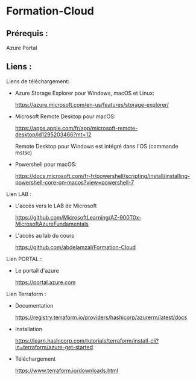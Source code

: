 # Formation-Cloud

## Prérequis :

Azure Portal

## Liens :

Liens de téléchargement:

- Azure Storage Explorer pour Windows, macOS et Linux:
    
    https://azure.microsoft.com/en-us/features/storage-explorer/

- Microsoft Remote Desktop pour macOS:

    https://apps.apple.com/fr/app/microsoft-remote-desktop/id1295203466?mt=12

    Remote Desktop pour Windows est intégré dans l'OS (commande mstsc)

- Powershell pour macOS:

    https://docs.microsoft.com/fr-fr/powershell/scripting/install/installing-powershell-core-on-macos?view=powershell-7


Lien LAB :

- L'accès vers le LAB de Microsoft

    https://github.com/MicrosoftLearning/AZ-900T0x-MicrosoftAzureFundamentals

- L'accès au lab du cours

    https://github.com/abdelamzal/Formation-Cloud


Lien PORTAL :

- Le portail d'azure

    https://portal.azure.com

Lien Terraform : 

- Documentation 

    https://registry.terraform.io/providers/hashicorp/azurerm/latest/docs

- Installation 

    https://learn.hashicorp.com/tutorials/terraform/install-cli?in=terraform/azure-get-started

- Téléchargement 

    https://www.terraform.io/downloads.html